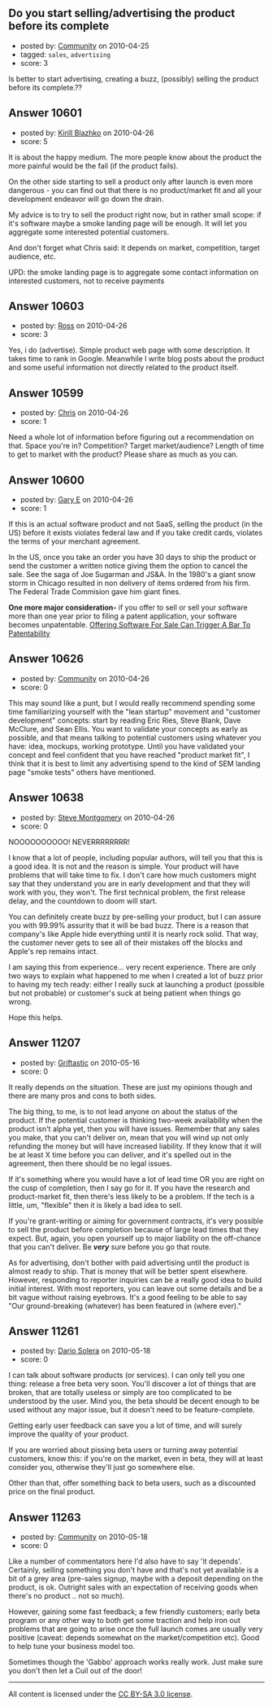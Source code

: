 ## Do you start selling/advertising the product before its complete

- posted by: [Community](https://stackexchange.com/users/-1/-1-community) on 2010-04-25
- tagged: `sales`, `advertising`
- score: 3

Is better to start advertising, creating a buzz, (possibly) selling the product before its complete.??



## Answer 10601

- posted by: [Kirill Blazhko](https://stackexchange.com/users/-1/2273-kirill-blazhko) on 2010-04-26
- score: 5

It is about the happy medium. The more people know about the product the more painful would be the fail (if the product fails). 

On the other side starting to sell a product only after launch is even more dangerous - you can find out that there is no product/market fit and all your development endeavor will go down the drain.


My advice is to try to sell the product right now, but in rather small scope: if it's software maybe a smoke landing page will be enough. It will let you aggregate some interested potential customers.

And don't forget what Chris said: it depends on market, competition, target audience, etc.

UPD: the smoke landing page is to aggregate some contact information on interested customers, not to receive payments


## Answer 10603

- posted by: [Ross](https://stackexchange.com/users/-1/1390-ross) on 2010-04-26
- score: 3

Yes, i do (advertise). Simple product web page with some description. It takes time to rank in Google. Meanwhile I write blog posts about the product and some useful information not directly related to the product itself.


## Answer 10599

- posted by: [Chris](https://stackexchange.com/users/-1/412-chris) on 2010-04-26
- score: 1

Need a whole lot of information before figuring out a recommendation on that. Space you're in? Competition? Target market/audience? Length of time to get to market with the product? Please share as much as you can.


## Answer 10600

- posted by: [Gary E](https://stackexchange.com/users/-1/2587-gary-e) on 2010-04-26
- score: 1

<p>If this is an actual software product and not SaaS, selling the product (in the US) before it exists violates federal law and if you take credit cards, violates the terms of your merchant agreement.</p>

<p>In the US, once you take an order you have 30 days to ship the product or send the customer a written notice giving them the option to cancel the sale. See the saga of Joe Sugarman and JS&amp;A. In the 1980's a giant snow storm in Chicago resulted in non delivery of items ordered from his firm. The Federal Trade Commision gave him giant fines.</p>

<p><strong>One more major consideration-</strong> if you offer to sell or sell your software more than one year prior to filing a patent application, your software becomes unpatentable. <a href="http://ledger.nyu-ipels.org/2010/04/26/software-developers-on-guard-offering-software-for-sale-can-trigger-a-bar-to-patentability-even-if-the-software-is-untested-and-incomplete/" rel="nofollow">Offering Software For Sale Can Trigger A Bar To Patentability</a></p>



## Answer 10626

- posted by: [Community](https://stackexchange.com/users/-1/-1-community) on 2010-04-26
- score: 0

This may sound like a punt, but I would really recommend spending some time familiarizing yourself with the "lean startup" movement and "customer development" concepts: start by reading Eric Ries, Steve Blank, Dave McClure, and Sean Ellis.  You want to validate your concepts as early as possible, and that means talking to potential customers using whatever you have: idea, mockups, working prototype.  Until you have validated your concept and feel confident that you have reached "product market fit", I think that it is best to limit any advertising spend to the kind of SEM landing page "smoke tests" others have mentioned.


## Answer 10638

- posted by: [Steve Montgomery](https://stackexchange.com/users/-1/3203-steve-montgomery) on 2010-04-26
- score: 0

NOOOOOOOOOO!  NEVERRRRRRRR!

I know that a lot of people, including popular authors, will tell you that this is a good idea.  It is not and the reason is simple.  Your product will have problems that will take time to fix.  I don't care how much customers might say that they understand you are in early development and that they will work with you, they won't.  The first technical problem, the first release delay, and the countdown to doom will start.

You can definitely create buzz by pre-selling your product, but I can assure you with 99.99% assurity that it will be bad buzz.  There is a reason that company's like Apple hide everything until it is nearly rock solid.  That way, the customer never gets to see all of their mistakes off the blocks and Apple's rep remains intact.

I am saying this from experience... very recent experience.  There are only two ways to explain what happened to me when I created a lot of buzz prior to having my tech ready: either I really suck at launching a product (possible but not probable) or customer's suck at being patient when things go wrong.

Hope this helps.


## Answer 11207

- posted by: [Griftastic](https://stackexchange.com/users/-1/3446-griftastic) on 2010-05-16
- score: 0

It really depends on the situation.  These are just my opinions though and there are many pros and cons to both sides.

The big thing, to me, is to not lead anyone on about the status of the product.  If the potential customer is thinking two-week availability when the product isn't alpha yet, then you will have issues.  Remember that any sales you make, that you can't deliver on, mean that you will wind up not only refunding the money but will have increased liability.  If they know that it will be at least X time before you can deliver, and it's spelled out in the agreement, then there should be no legal issues.

If it's something where you would have a lot of lead time OR you are right on the cusp of completion, then I say go for it.  If you have the research and product-market fit, then there's less likely to be a problem.  If the tech is a little, um, "flexible" then it is likely a bad idea to sell.

If you're grant-writing or aiming for government contracts, it's very possible to sell the product before completion because of large lead times that they expect.  But, again, you open yourself up to major liability on the off-chance that you can't deliver.  Be ***very*** sure before you go that route.

As for advertising, don't bother with paid advertising until the product is almost ready to ship.  That is money that will be better spent elsewhere.  However, responding to reporter inquiries can be a really good idea to build initial interest.  With most reporters, you can leave out some details and be a bit vague without raising eyebrows.  It's a good feeling to be able to say "Our ground-breaking (whatever) has been featured in (where ever)."




## Answer 11261

- posted by: [Dario Solera](https://stackexchange.com/users/-1/1539-dario-solera) on 2010-05-18
- score: 0

I can talk about software products (or services). I can only tell you one thing: release a free beta very soon. You'll discover a lot of things that are broken, that are totally useless or simply are too complicated to be understood by the user. Mind you, the beta should be decent enough to be used without any major issue, but it doesn't need to be feature-complete.

Getting early user feedback can save you a lot of time, and will surely improve the quality of your product.

If you are worried about pissing beta users or turning away potential customers, know this: if you're on the market, even in beta, they will at least consider you, otherwise they'll just go somewhere else.

Other than that, offer something back to beta users, such as a discounted price on the final product.


## Answer 11263

- posted by: [Community](https://stackexchange.com/users/-1/-1-community) on 2010-05-18
- score: 0

Like a number of commentators here I'd also have to say 'it depends'.  Certainly, selling something you don't have and that's not yet available is a bit of a grey area (pre-sales signup, maybe with a deposit depending on the product, is ok.  Outright sales with an expectation of receiving goods when there's no product .. not so much).

However, gaining some fast feedback; a few friendly customers; early beta program or any other way to both get some traction and help iron out problems that are going to arise once the full launch comes are usually very positive (caveat: depends somewhat on the market/competition etc).  Good to help tune your business model too.

Sometimes though the 'Gabbo' approach works really work.  Just make sure you don't then let a Cuil out of the door!



---

All content is licensed under the [CC BY-SA 3.0 license](https://creativecommons.org/licenses/by-sa/3.0/).
